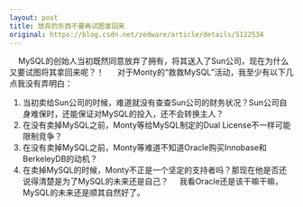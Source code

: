 ```yaml
---
layout: post
title: 放弃的东西不要再试图拿回来
original: https://blog.csdn.net/zedware/article/details/5122534
---
```

    MySQL的创始人当初既然同意放弃了拥有，将其送入了Sun公司，现在为什么又要试图将其拿回来呢？！ 
    对于Monty的“救救MySQL”活动，我至少有以下几点我没有弄明白： 
1. 当初卖给Sun公司的时候，难道就没有查查Sun公司的财务状况？Sun公司自身难保时，还能保证对MySQL的投入，还不会转换主人？
2. 在没有卖掉MySQL之前，Monty等给MySQL制定的Dual License不一样可能限制竞争？
3. 在没有卖掉MySQL之前，Monty等难道不知道Oracle购买Innobase和BerkeleyDB的动机？
4. 在卖掉MySQL的时候，Monty不正是一个坚定的支持者吗？那现在他是否还说得清楚是为了MySQL的未来还是自己？
    我看Oracle还是该干嘛干嘛，MySQL的未来还是顺其自然好了。
